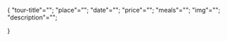 {
    "tour-title"="";
    "place"="";
    "date"="";
    "price"="";
    "meals"="";
    "img"="";
    "description"="";

}